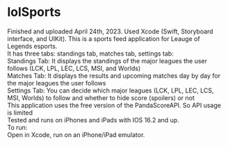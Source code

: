 # lolSports
Finished and uploaded April 24th, 2023. Used Xcode (Swift, Storyboard interface, and UIKit). This is a sports feed application for Leauge of Legends esports. <br />
It has three tabs: standings tab, matches tab, settings tab: <br />
Standings Tab: It displays the standings of the major leagues the user follows (LCK, LPL, LEC, LCS, MSI, and Worlds) <br />
Matches Tab: It displays the results and upcoming matches day by day for the major leagues the user follows <br />
Settings Tab: You can decide which major leagues (LCK, LPL, LEC, LCS, MSI, Worlds) to follow and whether to hide score (spoilers) or not <br />
This application uses the free version of the PandaScoreAPI. So API usage is limited <br />
Tested and runs on iPhones and iPads with IOS 16.2 and up. <br /> 
To run: <br />
Open in Xcode, run on an iPhone/iPad emulator. <br />

